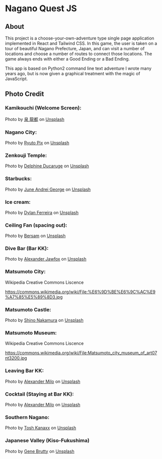 # Nagano Quest JS

## About

This project is a choose-your-own-adventure type single page application implemented in React and Tailwind CSS. In this game, the user is taken on a tour of beautiful Nagano Prefecture, Japan, and can visit a number of locations and choose a number of routes to connect those locations. The game always ends with either a Good Ending or a Bad Ending.

This app is based on Python2 command line text adventure I wrote many years ago, but is now given a graphical treatment with the magic of JavaScript.

## Photo Credit

### Kamikouchi (Welcome Screen):

Photo by [泉 龍都](https://unsplash.com/@ryutoizumi33?utm_content=creditCopyText&utm_medium=referral&utm_source=unsplash) on [Unsplash](`https://unsplash.com/photos/green-trees-near-lake-and-mountains-during-daytime-s7xAqCUFNVE?utm_content=creditCopyText&utm_medium=referral&utm_source=unsplash`)

### Nagano City:

Photo by [Ryuto Pix]() on [Unsplash](`)

### Zenkouji Temple:

Photo by [Delphine Ducaruge](`https://unsplash.com/@delphinenz?utm_content=creditCopyText&utm_medium=referral&utm_source=unsplash`) on [Unsplash](`https://unsplash.com/photos/green-and-white-pagoda-PXy2mWF2RKM?utm_content=creditCopyText&utm_medium=referral&utm_source=unsplash`)

### Starbucks:

Photo by [June Andrei George](https://unsplash.com/@juneandrei?utm_content=creditCopyText&utm_medium=referral&utm_source=unsplash) on [Unsplash](https://unsplash.com/photos/a-starbucks-sign-hanging-from-the-side-of-a-building-1SL5Rj0xzsU?utm_content=creditCopyText&utm_medium=referral&utm_source=unsplash)

### Ice cream:

Photo by [Dylan Ferreira](https://unsplash.com/@dylanferreira?utm_content=creditCopyText&utm_medium=referral&utm_source=unsplash) on [Unsplash](https://unsplash.com/photos/chocolate-ice-cream-gHXi8mBHPyM?utm_content=creditCopyText&utm_medium=referral&utm_source=unsplash)

### Ceiling Fan (spacing out):

Photo by [Bersam](https://unsplash.com/@bersam?utm_content=creditCopyText&utm_medium=referral&utm_source=unsplash) on [Unsplash](https://unsplash.com/photos/white-3-blade-ceiling-fan-mounted-on-ceiling-XNETub7tjkE?utm_content=creditCopyText&utm_medium=referral&utm_source=unsplash)

### Dive Bar (Bar KK):

Photo by [Alexander Jawfox](https://unsplash.com/@jawfox_photography?utm_content=creditCopyText&utm_medium=referral&utm_source=unsplash) on [Unsplash](https://unsplash.com/photos/selective-focus-photography-of-glass-bottles-on-table-ts2e1Dia5Ec?utm_content=creditCopyText&utm_medium=referral&utm_source=unsplash)

### Matsumoto City:

Wikipedia Creative Commons Liscence

https://commons.wikimedia.org/wiki/File:%E6%9D%BE%E6%9C%AC%E9%A7%85%E5%89%8D3.jpg

### Matsumoto Castle:

Photo by [Shino Nakamura](https://unsplash.com/@shinonk?utm_content=creditCopyText&utm_medium=referral&utm_source=unsplash) on [Unsplash](https://unsplash.com/photos/a-tall-building-next-to-a-body-of-water-L394FeRbM8I?utm_content=creditCopyText&utm_medium=referral&utm_source=unsplash)

### Matsumoto Museum:

Wikipedia Creative Commons Liscence

https://commons.wikimedia.org/wiki/File:Matsumoto_city_museum_of_art07nt3200.jpg

### Leaving Bar KK:

Photo by [Alexander Milo](https://unsplash.com/@lexmilo?utm_content=creditCopyText&utm_medium=referral&utm_source=unsplash) on [Unsplash](https://unsplash.com/photos/empty-road-between-buildings-iOU4dZjXg8c?utm_content=creditCopyText&utm_medium=referral&utm_source=unsplash)

### Cocktail (Staying at Bar KK):

Photo by [Alexander Milo](https://unsplash.com/@lexmilo?utm_content=creditCopyText&utm_medium=referral&utm_source=unsplash) on [Unsplash](https://unsplash.com/photos/empty-road-between-buildings-iOU4dZjXg8c?utm_content=creditCopyText&utm_medium=referral&utm_source=unsplash)

### Southern Nagano:

Photo by [Tosh Kanaxx](https://unsplash.com/@kanaxx?utm_content=creditCopyText&utm_medium=referral&utm_source=unsplash) on [Unsplash](https://unsplash.com/photos/gray-pathway-between-green-trees-under-blue-sky-during-daytime-6ynlSCUfz3o?utm_content=creditCopyText&utm_medium=referral&utm_source=unsplash)

### Japanese Valley (Kiso-Fukushima)

Photo by [Gene Brutty](https://unsplash.com/@genebrut?utm_content=creditCopyText&utm_medium=referral&utm_source=unsplash) on [Unsplash](https://unsplash.com/photos/a-river-running-through-a-lush-green-forest-cbZ9tp6SoRw?utm_content=creditCopyText&utm_medium=referral&utm_source=unsplash)
